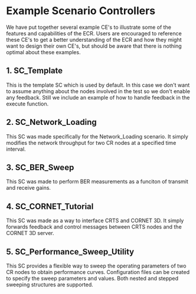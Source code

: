 # Example Scenario Controllers

We have put together several example CE's to illustrate some of the features and
capabilities of the ECR. Users are encouraged to reference these CE's to get a better
understanding of the ECR and how they might want to design their own CE's, but should 
be aware that there is nothing optimal about these examples.

## 1. SC\_Template

This is the template SC which is used by default. In this case we don't want to assume
anything about the nodes involved in the test so we don't enable any feedback. Still
we include an example of how to handle feedback in the execute function.

## 2. SC\_Network\_Loading

This SC was made specifically for the Network\_Loading scenario. It simply modifies the
network throughput for two CR nodes at a specified time interval.

## 3. SC\_BER\_Sweep

This SC was made to perform BER measurements as a funciton of transmit and receive gains.

## 4. SC\_CORNET\_Tutorial

This SC was made as a way to interface CRTS and CORNET 3D. It simply forwards feedback
and control messages between CRTS nodes and the CORNET 3D server.

## 5. SC\_Performance\_Sweep\_Utility

This SC provides a flexible way to sweep the operating parameters of two CR nodes to
obtain performance curves. Configuration files can be created to specify the sweep
parameters and values. Both nested and stepped sweeping structures are supported.
